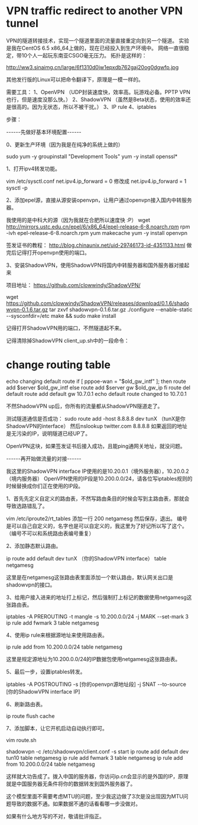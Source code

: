 # VPN traffic redirect to another VPN tunnel
VPN的隧道转接技术，实现一个隧道里面的流量直接重定向到另一个隧道。
实验是我在CentOS 6.5 x86_64上做的，现在已经投入到生产环境中。
网络一直很稳定，带10个人一起玩东南亚CSGO毫无压力。
拓扑是这样的：

http://ww3.sinaimg.cn/large/6f1310d0jw1epxdb762gaj20og0dgwfp.jpg

其他发行版的Linux可以把命令翻译下，原理是一模一样的。

需要工具：
1、OpenVPN （UDP封装速度快，效率高。玩游戏必备。PPTP VPN也行，但是速度没那么快。）
2、ShadowVPN （虽然是Beta状态，使用的效率还是很高的。因为无状态，所以不被干扰。）
3、IP rule
4、iptables

步骤：

------先做好基本环境配置------

0、更新生产环境（因为我是在纯净的系统上做的）

sudo yum -y groupinstall "Development Tools"
yum -y install openssl*

1、打开ipv4转发功能。

vim /etc/sysctl.conf
net.ipv4.ip_forward = 0 修改成 net.ipv4.ip_forward = 1
sysctl -p

2、添加epel源，直接从源安装openvpn，让用户通过openvpn接入国内中转服务器。

我使用的是中科大的源（因为我就在合肥所以速度快 :P）
wget http://mirrors.ustc.edu.cn/epel/6/x86_64/epel-release-6-8.noarch.rpm
rpm -ivh epel-release-6-8.noarch.rpm
yum makecache
yum -y install openvpn

签发证书的教程：
http://blog.chinaunix.net/uid-29746173-id-4351133.html
做完后记得打开openvpn使用的端口。

3、安装ShadowVPN，使用ShadowVPN将国内中转服务器和国外服务器对接起来

项目地址： https://github.com/clowwindy/ShadowVPN/

wget https://github.com/clowwindy/ShadowVPN/releases/download/0.1.6/shadowvpn-0.1.6.tar.gz
tar zxvf shadowvpn-0.1.6.tar.gz
./configure --enable-static --sysconfdir=/etc
make && sudo make install

记得打开ShadowVPN用的端口，不然隧道起不来。

记得清除掉ShadowVPN client_up.sh中的一段命令：

# change routing table
echo changing default route
if [ pppoe-wan = "$old_gw_intf" ]; then
route add $server $old_gw_intf
else
route add $server gw $old_gw_ip
fi
route del default
route add default gw 10.7.0.1
echo default route changed to 10.7.0.1

不然ShadowVPN up后，你所有的流量都从ShadowVPN隧道走了。

测试隧道通信是否成功：
sudo route add -host 8.8.8.8 dev tunX （tunX是你ShadowVPN的interface）
然后nslookup twitter.com 8.8.8.8
如果返回的地址是无污染的IP，说明隧道已经UP了。

OpenVPN这块，如果签发证书后接入成功，且能ping通网关地址，就没问题。

------再开始做流量的对接------

我这里的ShadowVPN interface IP使用的是10.20.0.1（境外服务器），10.20.0.2（境内服务器）
OpenVPN使用的IP段是10.200.0.0/24，请各位写iptables规则的时候替换成你们正在使用的IP段。

1、首先先定义自定义的路由表，不然写路由条目的时候会写到主路由表，那就会导致选路错乱了。

vim /etc/iproute2/rt_tables
添加一行
200 netgamesg 
然后保存，退出。
编号是可以自己自定义的，名字也是可以自定义的，我这里为了好记所以写了这个。
（编号不可以和系统路由表编号重复）

2、添加静态默认路由。

ip route add default dev tunX （你的ShadowVPN interface） table netgamesg

这里是在netgamesg这张路由表里面添加一个默认路由，默认网关出口是shadowvpn的接口。

3、给用户接入进来的地址打上标记，然后强制打上标记的数据使用netgamesg这张路由表。

iptables -A PREROUTING -t mangle -s 10.200.0.0/24 -j MARK --set-mark 3
ip rule add fwmark 3 table netgamesg

4、使用ip rule来根据源地址来使用路由表。

ip rule add from 10.200.0.0/24 table netgamesg

这里是规定源地址为10.200.0.0/24的IP数据包使用netgamesg这张路由表。

5、最后一步，设置iptables转发。

iptables -A POSTROUTING -s [你的openvpn源地址段] -j SNAT --to-source [你的ShadowVPN interface IP]

6、刷新路由表。

ip route flush cache

7、添加脚本，让它开机启动自动执行即可。

vim route.sh

shadowvpn -c /etc/shadowvpn/client.conf -s start
ip route add default dev tun10 table netgamesg
ip rule add fwmark 3 table netgamesg
ip rule add from 10.200.0.0/24 table netgamesg

这样就大功告成了。拨入中国的服务器，你访问ip.cn会显示的是外国的IP，原理就是中国服务器无条件将你的数据转发到国外服务器了。

这个模型里面不需要考虑MTU的问题，至少我这边做了3次是没出现因为MTU问题导致的数据不通。如果数据不通的话看看哪一步没做对。

如果有什么地方写的不对，敬请批评指正。
